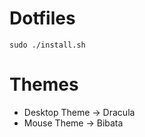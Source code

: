 # Dotfiles

```
sudo ./install.sh
```

# Themes

- Desktop Theme -> Dracula
- Mouse Theme -> Bibata
